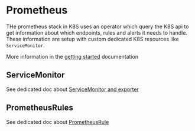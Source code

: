 # Prometheus

THe prometheus stack in K8S uses an operator which query the K8S api to get information about which endpoints, rules and alerts it needs to handle. These information are setup with custom dedicated K8S resources like `ServiceMonitor`.

More information in the [getting started](https://github.com/prometheus-operator/prometheus-operator/blob/master/Documentation/user-guides/getting-started.md) documentation

## ServiceMonitor

See dedicated doc about [ServiceMonitor and exporter](../exporter/README.md)

## PrometheusRules

See dedicated doc about [PrometheusRule](../rules/README.md)
